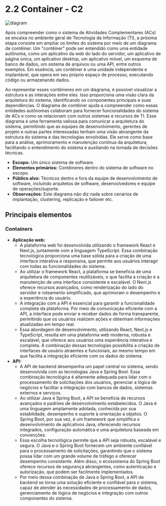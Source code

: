 # 2.2 Container - C2

![diagram](https://www.plantuml.com/plantuml/svg/0/ZLLDRzD04BrRydyOaYDAAPKGD9MgXhGgLAM49eK3HMXiRvnLxHrhTvrI43y6SK3YYhXmpHzZrlR6QMbAVOdN-sRcpPkFx1cBsfPv1liIKuqvGhm5FOX9MPHAw31uO6SY5s0AZ4M6KHYO2waAP2nWR4cFxLKc02-5eLo4GHWeIWHqnj9OmUu6GzE1BZwDyCasV0a3uEVzeCXaZ8iVY-y4bo8wLnC33-5Ki4F-FH6Vx97v06XWgfc8DngzF5T7E4U6Z0ijLGeHaQrm4SONDIn1Yn4QPZ0YOrCjnc-EEuwMkwpSGK_BT6PxlTtAh0-bmVhQ7LTkMmTz69wUxOV1rpQ_OIQ5iWB6hoQZZgFWNg0xtKoURM_wH1KnWkzEDg5xgF6g_kgUuyMlb2K0TYNKN5BrqijHPeRbFtGl6pLQgAJoSoswLvVViRHCnCjPKHcKThQMokERL5Py7LDA2XP_b8oP4K5Ab79nNpk7Tz5vAn66ee1tuoe-7zrf7OEjcmo6f4oPLnfmaHlpTV5g9rKbFrQd5MSZJVF5pnmi9Onni5B5aXHcCi54cAP524oJCn9NlrnyqtK5C2QTK8sAAGSZIYY4dieC4BZdhTJSOAvbcLtBhANbEcWDgrleE5_8ez1h8ZOJCMSrdGv7XjIZ5vF9Q4sm9Fedr43d-5aeTDTIJOcFxFCtXp8KQMVbLRMUmbAC6r6QMIaBdeHLjJDU2trU5LSxOL0F34EQMRe5qWwHdwpTblWgC0m6Rft0cQz7ztbMYXq7sU1gpaIoOtanz2F-wh479gOCTPMARxTr5fvjGfUAETGpqX9O8g5P2DVGzN3_5rqhuTl_3lWooHLzxpJWZ1rXnhRwt0vVxeCmg5ZNATp3y42vngkNa6lsfGDVjkjgtzl97dSL_yFy1G00)

Após compreender como o sistema de Atividades Complementares (ACs) se encaixa no ambiente geral de Tecnologia da Informação (TI), a próxima etapa consiste em ampliar os limites do sistema por meio de um diagrama de contêiner. Um "contêiner" pode ser entendido como uma entidade autônoma, como um aplicativo da web do lado do servidor, um aplicativo de página única, um aplicativo desktop, um aplicativo móvel, um esquema de banco de dados, um sistema de arquivos ou uma API, entre outros exemplos. Em essência, um contêiner é uma unidade independente e implantável, que opera em seu próprio espaço de processo, executando código ou armazenando dados.

Ao representar esses contêineres em um diagrama, é possível visualizar a estrutura e as interações entre eles. Isso proporciona uma visão clara da arquitetura do sistema, identificando os componentes principais e suas dependências. O diagrama de contêiner ajuda a compreender como essas entidades autônomas colaboram para fornecer funcionalidades do sistema de ACs e como se relacionam com outros sistemas e recursos de TI. Esse diagrama é uma ferramenta valiosa para comunicar a arquitetura do sistema, permitindo que as equipes de desenvolvimento, gerentes de projeto e outras partes interessadas tenham uma visão abrangente da estrutura do sistema e das tecnologias envolvidas. Ele serve como base para a análise, aprimoramento e manutenção contínua da arquitetura, facilitando o entendimento do sistema e auxiliando na tomada de decisões técnicas.

* **Escopo:** Um único sistema de software.
* **Elementos primários:** Contêineres dentro do sistema de software no escopo.
* **Público alvo:** Técnicos dentro e fora da equipe de desenvolvimento de software, incluindo arquitetos de software, desenvolvedores e equipe de operações/suporte.
* **Observações:** Este diagrama não diz nada sobre cenários de implantação, clustering, replicação e failover etc.

## Principais elementos
### Containers
* **Aplicação web:** 
  * A plataforma web foi desenvolvida utilizando o framework React e Next.js, juntamente com a linguagem TypeScript. Essa combinação tecnológica proporciona uma base sólida para a criação de uma interface interativa e responsiva, que permite aos usuários interagir com todas as funcionalidades do sistema.
  * Ao utilizar o framework React, a plataforma se beneficia de uma arquitetura de componentes reutilizáveis, o que facilita a criação e a manutenção de uma interface consistente e escalável. O Next.js oferece recursos avançados, como renderização do lado do servidor e roteamento simplificado, que aprimoram o desempenho e a experiência do usuário.
  * A integração com a API é essencial para garantir a funcionalidade completa da plataforma. Por meio de comunicação eficiente com a API, a interface pode enviar e receber dados de forma transparente, permitindo que os usuários realizem ações e obtenham informações atualizadas em tempo real.
  * Essa abordagem de desenvolvimento, utilizando React, Next.js e TypeScript, resulta em uma plataforma web moderna, robusta e escalável, que oferece aos usuários uma experiência interativa e completa. A combinação dessas tecnologias possibilita a criação de interfaces de usuário atraentes e funcionais, ao mesmo tempo em que facilita a integração eficiente com os dados do sistema.
* **API:**
  * A API de backend desempenha um papel central no sistema, sendo desenvolvida com as tecnologias Java e Spring Boot. Essa combinação tecnológica é altamente adequada para lidar com o processamento de solicitações dos usuários, gerenciar a lógica de negócios e facilitar a integração com bancos de dados, sistemas externos e serviços.
  * Ao utilizar Java e Spring Boot, a API se beneficia de recursos avançados e padrões de desenvolvimento estabelecidos. O Java é uma linguagem amplamente adotada, conhecida por sua estabilidade, desempenho e suporte à orientação a objetos. O Spring Boot, por sua vez, é um framework que simplifica o desenvolvimento de aplicativos Java, oferecendo recursos integrados, configuração automática e uma arquitetura baseada em convenções.
  * Essa escolha tecnológica permite que a API seja robusta, escalável e segura. O Java e o Spring Boot fornecem um ambiente confiável para o processamento de solicitações, garantindo que o sistema possa lidar com um grande volume de tráfego e oferecer desempenho consistente. Além disso, o ecossistema do Spring Boot oferece recursos de segurança abrangentes, como autenticação e autorização, que podem ser facilmente implementados.
  * Por meio dessa combinação de Java e Spring Boot, a API de backend se torna uma solução eficiente e confiável para o sistema, capaz de atender às necessidades de processamento de dados, gerenciamento de lógica de negócios e integração com outros componentes do sistema.